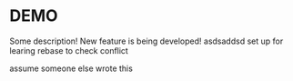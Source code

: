 # DEMO

Some description!
New feature is being developed!
asdsaddsd
set up for learing rebase
to check conflict

assume someone else wrote this
